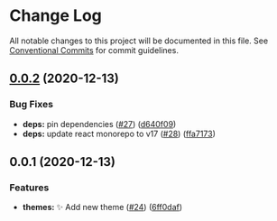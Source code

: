 # Change Log

All notable changes to this project will be documented in this file.
See [Conventional Commits](https://conventionalcommits.org) for commit guidelines.

## [0.0.2](https://github.com/marscollective/gatsby-theme-jdoe/compare/@marscollective/gatsby-starter-portfolio@0.0.1...@marscollective/gatsby-starter-portfolio@0.0.2) (2020-12-13)


### Bug Fixes

* **deps:** pin dependencies ([#27](https://github.com/marscollective/gatsby-theme-jdoe/issues/27)) ([d640f09](https://github.com/marscollective/gatsby-theme-jdoe/commit/d640f097df149d53a1f8254cff7b7593836bbd03))
* **deps:** update react monorepo to v17 ([#28](https://github.com/marscollective/gatsby-theme-jdoe/issues/28)) ([ffa7173](https://github.com/marscollective/gatsby-theme-jdoe/commit/ffa71730f668b79d9f0d9edb559ab1619ee22af0))





## 0.0.1 (2020-12-13)


### Features

* **themes:** ✨ Add new theme ([#24](https://github.com/marscollective/gatsby-theme-jdoe/issues/24)) ([6ff0daf](https://github.com/marscollective/gatsby-theme-jdoe/commit/6ff0dafc2fcb5f254bf47adbfde9c071e4569326))
